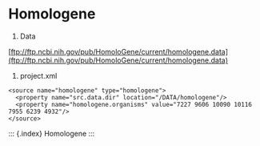 # Homologene

1. Data

[ftp://ftp.ncbi.nih.gov/pub/HomoloGene/current/homologene.data](ftp://ftp.ncbi.nih.gov/pub/HomoloGene/current/homologene.data)

1. project.xml

```text
<source name="homologene" type="homologene">
  <property name="src.data.dir" location="/DATA/homologene"/>
  <property name="homologene.organisms" value="7227 9606 10090 10116 7955 6239 4932"/>
</source>
```

::: {.index} Homologene :::


